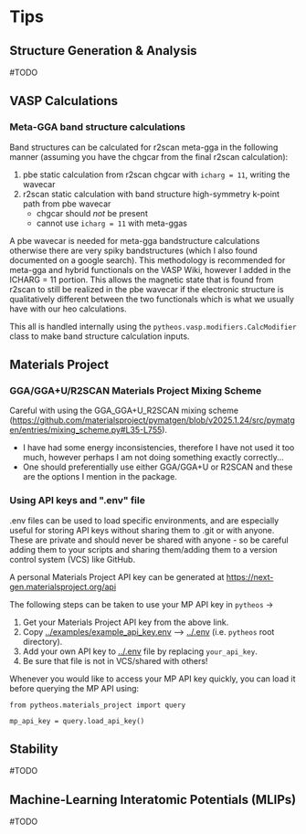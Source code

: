 # Tips

## Structure Generation & Analysis
#TODO

## VASP Calculations
### Meta-GGA band structure calculations
Band structures can be calculated for r2scan meta-gga in the following manner (assuming you have the chgcar from the final r2scan calculation):
1. pbe static calculation from r2scan chgcar with `icharg = 11`, writing the wavecar
2. r2scan static calculation with band structure high-symmetry k-point path from pbe wavecar
    - chgcar should *not* be present
    - cannot use `icharg = 11` with meta-ggas

A pbe wavecar is needed for meta-gga bandstructure calculations otherwise there are very spiky bandstructures (which I also found documented on a google search). This methodology is recommended for meta-gga and hybrid functionals on the VASP Wiki, however I added in the ICHARG = 11 portion. This allows the magnetic state that is found from r2scan to still be realized in the pbe wavecar if the electronic structure is qualitatively different between the two functionals which is what we usually have with our heo calculations.

This all is handled internally using the `pytheos.vasp.modifiers.CalcModifier` class to make band structure calculation inputs.

## Materials Project

### GGA/GGA+U/R2SCAN Materials Project Mixing Scheme
Careful with using the GGA_GGA+U_R2SCAN mixing scheme (https://github.com/materialsproject/pymatgen/blob/v2025.1.24/src/pymatgen/entries/mixing_scheme.py#L35-L755).
- I have had some energy inconsistencies, therefore I have not used it too much, however perhaps I am not doing something exactly correctly...
- One should preferentially use either GGA/GGA+U or R2SCAN and these are the options I mention in the package.

### Using API keys and ".env" file

.env files can be used to load specific environments, and are especially useful for storing API keys without sharing them to .git or with anyone. These are private and should never be shared with anyone - so be careful adding them to your scripts and sharing them/adding them to a version control system (VCS) like GitHub.

A personal Materials Project API key can be generated at https://next-gen.materialsproject.org/api

The following steps can be taken to use your MP API key in `pytheos` ->

1. Get your Materials Project API key from the above link.
2. Copy  [../examples/example_api_key.env](../examples/example_api_key.env) --> [../.env](../.env) (i.e. `pytheos` root directory).
3. Add your own API key to [../.env](../.env) file by replacing `your_api_key`.
4. Be sure that file is not in VCS/shared with others!

Whenever you would like to access your MP API key quickly, you can load it before querying the MP API using:
```
from pytheos.materials_project import query

mp_api_key = query.load_api_key()
```

## Stability
#TODO

## Machine-Learning Interatomic Potentials (MLIPs)
#TODO